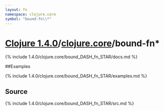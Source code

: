 ```yaml
---
layout: fn
namespace: clojure.core
symbol: "bound-fn\\*"
---
```


# [Clojure 1.4.0](../../)/[clojure.core](../)/bound-fn\*

{% include 1.4.0/clojure.core/bound_DASH_fn_STAR/docs.md %}

##Examples

{% include 1.4.0/clojure.core/bound_DASH_fn_STAR/examples.md %}
## Source
{% include 1.4.0/clojure.core/bound_DASH_fn_STAR/src.md %}

